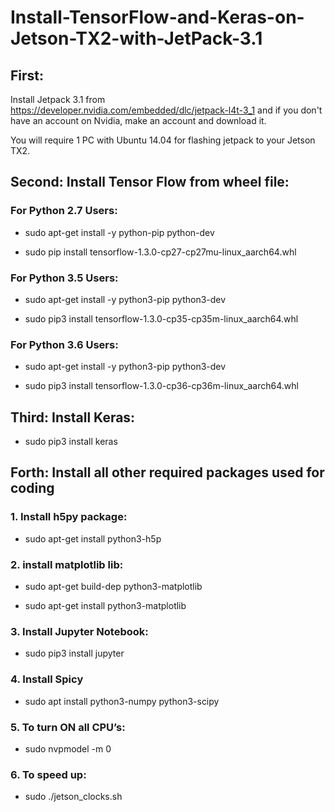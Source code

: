 ﻿# Install-TensorFlow-and-Keras-on-Jetson-TX2-with-JetPack-3.1


## First: 

Install Jetpack 3.1 from https://developer.nvidia.com/embedded/dlc/jetpack-l4t-3_1 and if you don't have an account on Nvidia, make an account and download it.


You will require 1 PC with Ubuntu 14.04 for flashing jetpack to your Jetson TX2.


## Second: Install Tensor Flow from wheel file:

### For Python 2.7 Users: 

* sudo apt-get install -y python-pip python-dev

* sudo pip install tensorflow-1.3.0-cp27-cp27mu-linux_aarch64.whl

### For Python 3.5 Users:

* sudo apt-get install -y python3-pip python3-dev

* sudo pip3 install tensorflow-1.3.0-cp35-cp35m-linux_aarch64.whl

### For Python 3.6 Users:

* sudo apt-get install -y python3-pip python3-dev

* sudo pip3 install tensorflow-1.3.0-cp36-cp36m-linux_aarch64.whl


## Third: Install Keras:

* sudo pip3 install keras

## Forth: Install all other required packages used for coding

### 1. Install h5py package:

* sudo apt-get install python3-h5p

### 2.  install matplotlib lib:

* sudo apt-get build-dep python3-matplotlib

* sudo apt-get install python3-matplotlib 

### 3. Install Jupyter Notebook:

* sudo pip3 install jupyter

### 4. Install Spicy

* sudo apt install python3-numpy python3-scipy

### 5. To turn ON all CPU’s:

* sudo nvpmodel -m 0

### 6. To speed up:

* sudo ./jetson_clocks.sh

